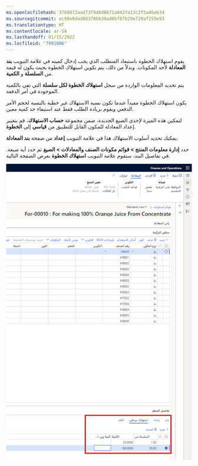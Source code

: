 ```yaml
---
ms.openlocfilehash: 3760072aad73f948d8671a042fa13c2f5a46eb34
ms.sourcegitcommit: ec98e8dad88370bb30ad0bf87b29e729af255e93
ms.translationtype: HT
ms.contentlocale: ar-SA
ms.lasthandoff: 01/15/2022
ms.locfileid: "7991806"
---
```

يقوم استهلاك الخطوة باستبعاد المتطلب الذي يجب إدخال كميته في علامة التبويب **بند المعادلة** لأحد المكونات. وبدلاً من ذلك، يتم تكوين استهلاك الخطوة بحيث يكون له قيمة من **السلسلة** و **الكمية**. 

يتم تحديد المعلومات الواردة من سجل **استهلاك الخطوة لكل سلسلة** التي تفي بالكمية الموجودة في أمر الدفعة. 

يكون استهلاك الخطوة مفيداً عندما تكون نسبة الاستهلاك غير خطية بالنسبة لحجم الأمر الدفعي ويقوم بزيادة الطلب فقط عند استيفاء حد كمية معين. 

لتمكين هذه الميزة لإحدى الصيغ الجديدة، ضمن مجموعة **حساب الاستهلاك**، قم بتغيير إعداد المعادلة للمكون القابل للتطبيق من **قياسي** إلى **الخطوة**. 

يمكنك تحديد أسلوب الاستهلاك هذا في علامة التبويب **إعداد** من صفحة **بند المعادلة**.

حدد **إدارة معلومات المنتج > ‏‫قوائم مكونات الصنف والمعادلات‬ > الصيغ** ثم حدد أية صيغة. في تفاصيل البند، ستقوم علامة التبويب **استهلاك الخطوة** بعرض الصفحة التالية.

![لقطة شاشة لعلامة التبويب "استهلاك الخطوة" في صفحة "المعادلات". ](../media/step-consumption.png)
